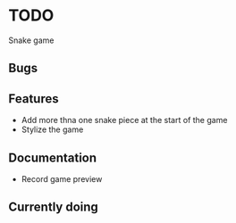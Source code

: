 # TODO

Snake game

## Bugs

## Features
* Add more thna one snake piece at the start of the game
* Stylize the game

## Documentation 
* Record game preview

## Currently doing